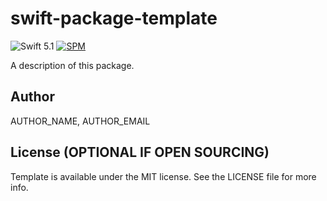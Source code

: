 # swift-package-template

![Swift 5.1](https://img.shields.io/badge/Swift-5.1-orange.svg) 
[![SPM](https://img.shields.io/badge/spm-compatible-brightgreen.svg?style=flat)](https://github.com/apple/swift-package-manager)

A description of this package.

## Author

AUTHOR_NAME, AUTHOR_EMAIL

## License (OPTIONAL IF OPEN SOURCING)

Template is available under the MIT license. See the LICENSE file for more info.
